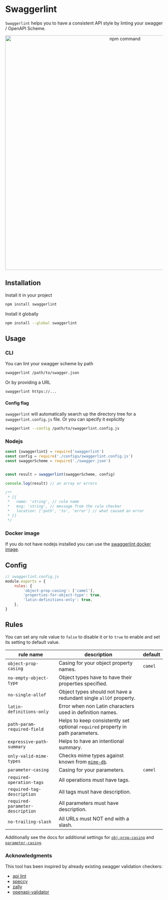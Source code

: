 # Swaggerlint

`Swaggerlint` helps you to have a consistent API style by linting your swagger / OpenAPI Scheme.

<p align="center"><img src="https://user-images.githubusercontent.com/5817809/72013495-0b443700-326f-11ea-9549-84dce1ec861e.png" width="750" alt="npm command"></p>

## Installation

Install it in your project

```sh
npm install swaggerlint
```

Install it globally
```sh
npm install --global swaggerlint
```

## Usage

### CLI

You can lint your swagger scheme by path
```sh
swaggerlint /path/to/swagger.json
```

Or by providing a URL

```sh
swaggerlint https://...
```

#### Config flag

`swaggerlint` will automatically search up the directory tree for a `swaggerlint.config.js` file. Or you can specify it explicitly

```sh
swaggerlint --config /path/to/swaggerlint.config.js
```

### Nodejs

```js
const {swaggerlint} = require('swaggerlint')
const config = require('./configs/swaggerlint.config.js')
const swaggerScheme = require('./swagger.json')


const result = swaggerlint(swaggerScheme, config)

console.log(result) // an array or errors

/**
 * [{
 *   name: 'string', // rule name
 *   msg: 'string', // message from the rule checker
 *   location: ['path', 'to', 'error'] // what caused an error
 * }]
 */

```

### Docker image

If you do not have nodejs installed you can use the [swaggerlint docker image](https://hub.docker.com/r/antonk52/alpine-swaggerlint).

## Config

```js
// swaggerlint.config.js
module.exports = {
    rules: {
        'object-prop-casing': ['camel'],
        'properties-for-object-type': true,
        'latin-definitions-only': true,
    },
}
```

## Rules

You can set any rule value to `false` to disable it or to `true` to enable and set its setting to default value.

| rule name | description | default |
|------------------------|------------------|------------------|
| `object-prop-casing`   | Casing for your object property names. | `camel` |
| `no-empty-object-type` | Object types have to have their properties specified. |
| `no-single-allof` | Object types should not have a redundant single `allOf` property. |
| `latin-definitions-only` | Error when non Latin characters used in definition names. |
| `path-param-required-field` | Helps to keep consistently set optional `required` property in path parameters. |
| `expressive-path-summary` | Helps to have an intentional summary. |
| `only-valid-mime-types` | Checks mime types against known from [`mime-db`](https://npm.im/mime-db). |
| `parameter-casing` | Casing for your parameters. | `camel` |
| `required-operation-tags` | All operations must have tags. |
| `required-tag-description` | All tags must have description. |
| `required-parameter-description` | All parameters must have description. |
| `no-trailing-slash` | All URLs must NOT end with a slash. |

Additionally see the docs for additional settings for [`obj-prop-casing`](./src/rules/object-prop-casing/readme.md) and [`parameter-casing`](./src/rules/parameter-casing/readme.md).

### Acknowledgments

This tool has been inspired by already existing swagger validation checkers:

- [api lint](https://github.com/danielgtaylor/apilint)
- [speccy](https://github.com/wework/speccy)
- [zally](https://github.com/zalando/zally)
- [openapi-validator](https://github.com/IBM/openapi-validator)
